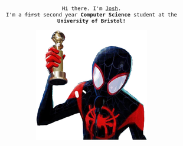 <p align="center">
  <br>
  <samp>Hi there. I'm <a href="https://github.com/joshjkns">Josh</a>.<br> I'm a <s>first</s> second year <b>Computer Science</b> student at the <b>University of Bristol!</b></samp>
  <br>
  <br>
  <img src="https://github.com/joshjkns/joshjkns/blob/main/picture.png" width="300" />
</p>
